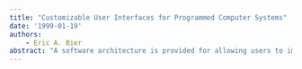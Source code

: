 ```yaml
---
title: "Customizable User Interfaces for Programmed Computer Systems"
date: '1999-01-19'
authors: 
    - Eric A. Bier
abstract: "A software architecture is provided for allowing users to impart various types of button behavior to ordinary human interpretable elements of electronic documents by associating hidden persistent character string button attributes to such elements. This architecture permits such buttons to be edited and searched through the use of the edit and search routines that are ordinarily provided by standard document editors."
---
```


